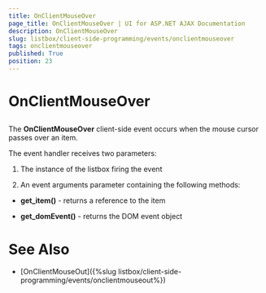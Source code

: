 ```yaml
---
title: OnClientMouseOver
page_title: OnClientMouseOver | UI for ASP.NET AJAX Documentation
description: OnClientMouseOver
slug: listbox/client-side-programming/events/onclientmouseover
tags: onclientmouseover
published: True
position: 23
---
```


# OnClientMouseOver

## 

The **OnClientMouseOver** client-side event occurs when the mouse cursor passes over an item.

The event handler receives two parameters:

1. The instance of the listbox firing the event

2. An event arguments parameter containing the following methods:

* **get_item()** - returns a reference to the item

* **get_domEvent()** - returns the DOM event object

# See Also

 * [OnClientMouseOut]({%slug listbox/client-side-programming/events/onclientmouseout%})
